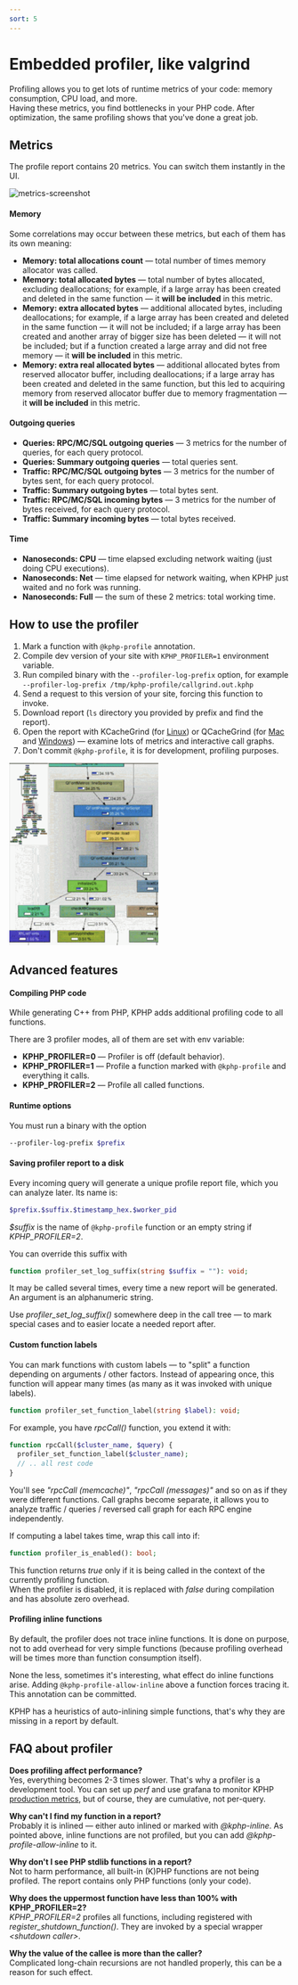 ```yaml
---
sort: 5
---
```


# Embedded profiler, like valgrind

Profiling allows you to get lots of runtime metrics of your code: memory consumption, CPU load, and more.  
Having these metrics, you find bottlenecks in your PHP code. After optimization, the same profiling shows that you've done a great job.


## Metrics

The profile report contains 20 metrics. You can switch them instantly in the UI.

![metrics-screenshot](https://user-images.githubusercontent.com/67757852/93670561-e57d5c00-faa4-11ea-955b-0017a2e16b93.png)

#### Memory

Some correlations may occur between these metrics, but each of them has its own meaning:

* **Memory: total allocations count** — total number of times memory allocator was called.
* **Memory: total allocated bytes** — total number of bytes allocated, excluding deallocations; for example, if a large array has been created and deleted in the same function — it **will be included** in this metric.
* **Memory: extra allocated bytes** — additional allocated bytes, including deallocations; for example, if a large array has been created and deleted in the same function — it will not be included; if a large array has been created and another array of bigger size has been deleted — it will not be included; but if a function created a large array and did not free memory — it **will be included** in this metric.
* **Memory: extra real allocated bytes** — additional allocated bytes from reserved allocator buffer, including deallocations; if a large array has been created and deleted in the same function, but this led to acquiring memory from reserved allocator buffer due to memory fragmentation — it **will be included** in this metric.

#### Outgoing queries

* **Queries: RPC/MC/SQL outgoing queries** — 3 metrics for the number of queries, for each query protocol.
* **Queries: Summary outgoing queries** — total queries sent.
* **Traffic: RPC/MC/SQL outgoing bytes** — 3 metrics for the number of bytes sent, for each query protocol.
* **Traffic: Summary outgoing bytes** — total bytes sent. 
* **Traffic: RPC/MC/SQL incoming bytes** — 3 metrics for the number of bytes received, for each query protocol. 
* **Traffic: Summary incoming bytes** — total bytes received.

#### Time

* **Nanoseconds: CPU** — time elapsed excluding network waiting (just doing CPU executions).
* **Nanoseconds: Net** — time elapsed for network waiting, when KPHP just waited and no fork was running.
* **Nanoseconds: Full** — the sum of these 2 metrics: total working time.


## How to use the profiler

1. Mark a function with `@kphp-profile` annotation.
2. Compile dev version of your site with `KPHP_PROFILER=1` environment variable.
3. Run compiled binary with the `--profiler-log-prefix` option, for example `--profiler-log-prefix /tmp/kphp-profile/callgrind.out.kphp`
4. Send a request to this version of your site, forcing this function to invoke.
5. Download report (`ls` directory you provided by prefix and find the report).
6. Open the report with KCacheGrind (for [Linux](http://kcachegrind.sourceforge.net/html/Download.html)) or QCacheGrind (for [Mac](https://formulae.brew.sh/formula/qcachegrind) and [Windows](https://sourceforge.net/projects/qcachegrindwin/)) — examine lots of metrics and interactive call graphs.
7. Don't commit `@kphp-profile`, it is for development, profiling purposes. 

<p class="img-c">
    <img width="268" alt="qcachegrind-screen" src="../../assets/img/qcachegrind-screen.png">
</p>


## Advanced features

#### Compiling PHP code

While generating C++ from PHP, KPHP adds additional profiling code to all functions.

There are 3 profiler modes, all of them are set with env variable:
* **KPHP_PROFILER=0** — Profiler is off (default behavior).
* **KPHP_PROFILER=1** — Profile a function marked with `@kphp-profile` and everything it calls.
* **KPHP_PROFILER=2** — Profile all called functions.

#### Runtime options

You must run a binary with the option
```bash
--profiler-log-prefix $prefix
``` 

#### Saving profiler report to a disk

Every incoming query will generate a unique profile report file, which you can analyze later. Its name is:
```bash
$prefix.$suffix.$timestamp_hex.$worker_pid
```
*$suffix* is the name of `@kphp-profile` function or an empty string if *KPHP_PROFILER=2*.

You can override this suffix with
```php
function profiler_set_log_suffix(string $suffix = ""): void;
``` 
It may be called several times, every time a new report will be generated. An argument is an alphanumeric string.

Use *profiler_set_log_suffix()* somewhere deep in the call tree — to mark special cases and to easier locate a needed report after.

#### Custom function labels

You can mark functions with custom labels — to "split" a function depending on arguments / other factors. 
Instead of appearing once, this function will appear many times (as many as it was invoked with unique labels). 
```php
function profiler_set_function_label(string $label): void;
```

For example, you have *rpcCall()* function, you extend it with:
```php
function rpcCall($cluster_name, $query) {
  profiler_set_function_label($cluster_name);
  // .. all rest code  
}
``` 

You'll see *"rpcCall (memcache)"*, *"rpcCall (messages)"* and so on as if they were different functions. 
Call graphs become separate, it allows you to analyze traffic / queries / reversed call graph for each RPC engine independently.

If computing a label takes time, wrap this call into if:
```php
function profiler_is_enabled(): bool;
```
This function returns *true* only if it is being called in the context of the currently profiling function.  
When the profiler is disabled, it is replaced with *false* during compilation and has absolute zero overhead.

#### Profiling inline functions

By default, the profiler does not trace inline functions. It is done on purpose, not to add overhead for very simple functions (because profiling overhead will be times more than function consumption itself).  

None the less, sometimes it's interesting, what effect do inline functions arise. Adding `@kphp-profile-allow-inline` above a function forces tracing it. This annotation can be committed.

KPHP has a heuristics of auto-inlining simple functions, that's why they are missing in a report by default.


## FAQ about profiler

**Does profiling affect performance?**  
Yes, everything becomes 2-3 times slower. That's why a profiler is a development tool. You can set up *perf* and use grafana to monitor KPHP [production metrics](../../kphp-server/deploy-and-maintain/statsd-metrics.md), but of course, they are cumulative, not per-query.

**Why can't I find my function in a report?**  
Probably it is inlined — either auto inlined or marked with *@kphp-inline*. As pointed above, inline functions are not profiled, but you can add *@kphp-profile-allow-inline* to it.

**Why don't I see PHP stdlib functions in a report?**  
Not to harm performance, all built-in (K)PHP functions are not being profiled. The report contains only PHP functions (only your code).

**Why does the uppermost function have less than 100% with KPHP_PROFILER=2?**  
*KPHP_PROFILER=2* profiles all functions, including registered with *register_shutdown_function()*. They are invoked by a special wrapper *&lt;shutdown caller&gt;*.

**Why the value of the callee is more than the caller?**  
Complicated long-chain recursions are not handled properly, this can be a reason for such effect.

